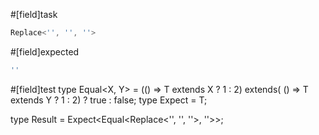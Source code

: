 #[field]task
```ts
Replace<'', '', ''>
```

#[field]expected
```ts
''
```

#[field]test
type Equal<X, Y> = (<T>() => T extends X ? 1 : 2) extends(
    <T>() => T extends Y ? 1 : 2) ? true : false;
type Expect<T extends true> = T;

type Result = Expect<Equal<Replace<'', '', ''>, ''>>;